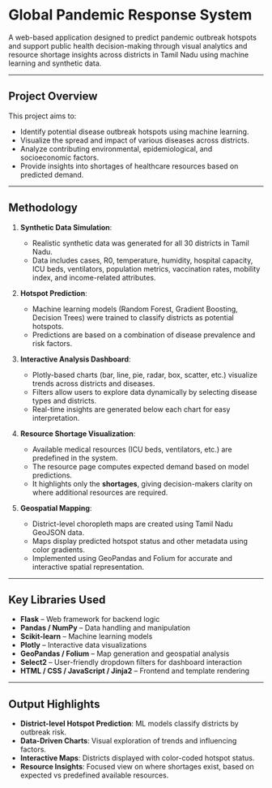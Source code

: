 # Global Pandemic Response System

A web-based application designed to predict pandemic outbreak hotspots and support public health decision-making through visual analytics and resource shortage insights across districts in Tamil Nadu using machine learning and synthetic data.

---

## Project Overview

This project aims to:
- Identify potential disease outbreak hotspots using machine learning.
- Visualize the spread and impact of various diseases across districts.
- Analyze contributing environmental, epidemiological, and socioeconomic factors.
- Provide insights into shortages of healthcare resources based on predicted demand.

---

## Methodology

1. **Synthetic Data Simulation**:  
   - Realistic synthetic data was generated for all 30 districts in Tamil Nadu.
   - Data includes cases, R0, temperature, humidity, hospital capacity, ICU beds, ventilators, population metrics, vaccination rates, mobility index, and income-related attributes.

2. **Hotspot Prediction**:  
   - Machine learning models (Random Forest, Gradient Boosting, Decision Trees) were trained to classify districts as potential hotspots.
   - Predictions are based on a combination of disease prevalence and risk factors.

3. **Interactive Analysis Dashboard**:  
   - Plotly-based charts (bar, line, pie, radar, box, scatter, etc.) visualize trends across districts and diseases.
   - Filters allow users to explore data dynamically by selecting disease types and districts.
   - Real-time insights are generated below each chart for easy interpretation.

4. **Resource Shortage Visualization**:  
   - Available medical resources (ICU beds, ventilators, etc.) are predefined in the system.
   - The resource page computes expected demand based on model predictions.
   - It highlights only the **shortages**, giving decision-makers clarity on where additional resources are required.

5. **Geospatial Mapping**:  
   - District-level choropleth maps are created using Tamil Nadu GeoJSON data.
   - Maps display predicted hotspot status and other metadata using color gradients.
   - Implemented using GeoPandas and Folium for accurate and interactive spatial representation.

---

## Key Libraries Used

- **Flask** – Web framework for backend logic
- **Pandas / NumPy** – Data handling and manipulation
- **Scikit-learn** – Machine learning models
- **Plotly** – Interactive data visualizations
- **GeoPandas / Folium** – Map generation and geospatial analysis
- **Select2** – User-friendly dropdown filters for dashboard interaction
- **HTML / CSS / JavaScript / Jinja2** – Frontend and template rendering

---

## Output Highlights

- **District-level Hotspot Prediction**: ML models classify districts by outbreak risk.
- **Data-Driven Charts**: Visual exploration of trends and influencing factors.
- **Interactive Maps**: Districts displayed with color-coded hotspot status.
- **Resource Insights**: Focused view on where shortages exist, based on expected vs predefined available resources.
